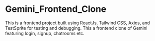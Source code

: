# Gemini_Frontend_Clone
This is a frontend project built using ReactJs, Tailwind CSS, Axios, and TestSprite for testing and debugging. This a frontend clone of Gemini featuring login, signup, chatrooms etc.
